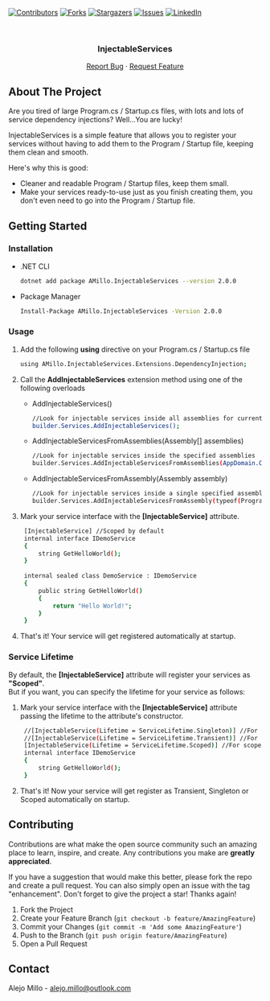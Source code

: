 <a name="readme-top"></a>

[![Contributors][contributors-shield]][contributors-url]
[![Forks][forks-shield]][forks-url]
[![Stargazers][stars-shield]][stars-url]
[![Issues][issues-shield]][issues-url]
[![LinkedIn][linkedin-shield]][linkedin-url]

<!-- PROJECT LOGO -->
<br />
<div align="center">
  <h3 align="center">InjectableServices</h3>

  <p align="center">
    <a href="https://github.com/AlejoMillo00/AMillo.InjectableServices/issues/new?labels=bug&template=bug-report---.md">Report Bug</a>
    ·
    <a href="https://github.com/AlejoMillo00/AMillo.InjectableServices/issues/new?labels=enhancement&template=feature-request---.md">Request Feature</a>
  </p>
</div>

## About The Project

Are you tired of large Program.cs / Startup.cs files, with lots and lots of service dependency injections? Well...You are lucky!

InjectableServices is a simple feature that allows you to register your services without having to add them to the Program / Startup file, keeping them clean and smooth.

Here's why this is good:
* Cleaner and readable Program / Startup files, keep them small.
* Make your services ready-to-use just as you finish creating them, you don't even need to go into the Program / Startup file.

## Getting Started
### Installation
- .NET CLI
  ```sh
  dotnet add package AMillo.InjectableServices --version 2.0.0
  ```
- Package Manager
  ```sh
  Install-Package AMillo.InjectableServices -Version 2.0.0
  ```
### Usage
1. Add the following <strong>using</strong> directive on your Program.cs / Startup.cs file
   ```sh
   using AMillo.InjectableServices.Extensions.DependencyInjection;
   ```
2. Call the <strong>AddInjectableServices</strong> extension method using one of the following overloads
   - AddInjectableServices()
     ```sh
     //Look for injectable services inside all assemblies for current AppDomain
     builder.Services.AddInjectableServices(); 
     ```
   - AddInjectableServicesFromAssemblies(Assembly[] assemblies)
     ```sh
     //Look for injectable services inside the specified assemblies
     builder.Services.AddInjectableServicesFromAssemblies(AppDomain.CurrentDomain.GetAssemblies());
     ```
   - AddInjectableServicesFromAssembly(Assembly assembly)
     ```sh
     //Look for injectable services inside a single specified assembly
     builder.Services.AddInjectableServicesFromAssembly(typeof(Program).Assembly); 
     ```

3. Mark your service interface with the <strong>[InjectableService]</strong> attribute.
   ```sh
    [InjectableService] //Scoped by default
    internal interface IDemoService
    {
        string GetHelloWorld();
    }
    
    internal sealed class DemoService : IDemoService
    {
        public string GetHelloWorld()
        {
            return "Hello World!";
        }
    }
   ```
   
4. That's it! Your service will get registered automatically at startup.

### Service Lifetime
By default, the <strong>[InjectableService]</strong> attribute will register your services as <strong>"Scoped"</strong>. 
<br />
But if you want, you can specify the lifetime for your service as follows: 
<br/>

1. Mark your service interface with the <strong>[InjectableService]</strong> attribute passing the lifetime to the attribute's constructor.
   ```sh
    //[InjectableService(Lifetime = ServiceLifetime.Singleton)] //For singleton
    //[InjectableService(Lifetime = ServiceLifetime.Transient)] //For transient
    [InjectableService(Lifetime = ServiceLifetime.Scoped)] //For scoped (default)
    internal interface IDemoService
    {
        string GetHelloWorld();
    }
   ```
2. That's it! Now your service will get register as Transient, Singleton or Scoped automatically on startup.

## Contributing

Contributions are what make the open source community such an amazing place to learn, inspire, and create. Any contributions you make are **greatly appreciated**.

If you have a suggestion that would make this better, please fork the repo and create a pull request. You can also simply open an issue with the tag "enhancement".
Don't forget to give the project a star! Thanks again!

1. Fork the Project
2. Create your Feature Branch (`git checkout -b feature/AmazingFeature`)
3. Commit your Changes (`git commit -m 'Add some AmazingFeature'`)
4. Push to the Branch (`git push origin feature/AmazingFeature`)
5. Open a Pull Request

## Contact

Alejo Millo - alejo.millo@outlook.com

<!-- MARKDOWN LINKS & IMAGES -->
<!-- https://www.markdownguide.org/basic-syntax/#reference-style-links -->
[contributors-shield]: https://img.shields.io/github/contributors/AlejoMillo00/AMillo.InjectableServices.svg?style=for-the-badge
[contributors-url]: https://github.com/AlejoMillo00/AMillo.InjectableServices/graphs/contributors
[forks-shield]: https://img.shields.io/github/forks/AlejoMillo00/AMillo.InjectableServices.svg?style=for-the-badge
[forks-url]: https://github.com/AlejoMillo00/AMillo.InjectableServices/network/members
[stars-shield]: https://img.shields.io/github/stars/AlejoMillo00/AMillo.InjectableServices.svg?style=for-the-badge
[stars-url]: https://github.com/AlejoMillo00/AMillo.InjectableServices/stargazers
[issues-shield]: https://img.shields.io/github/issues/AlejoMillo00/AMillo.InjectableServices.svg?style=for-the-badge
[issues-url]: https://github.com/AlejoMillo00/AMillo.InjectableServices/issues
[linkedin-shield]: https://img.shields.io/badge/-LinkedIn-black.svg?style=for-the-badge&logo=linkedin&colorB=555
[linkedin-url]: https://www.linkedin.com/in/alejo-millo-77371a196/
